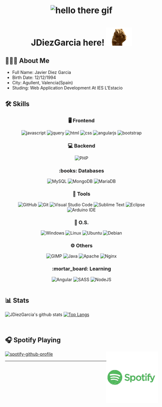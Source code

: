 
<h1 align="center">
    <img src="https://github.com/JDiezGarcia/JDiezGarcia/blob/main/media/hello_there.gif" 
         alt="hello there gif"
         height="400"/>
</h1>

<h1 align="center">JDiezGarcia here! <img src="https://github.com/JDiezGarcia/JDiezGarcia/blob/main/media/hello.gif" 
         alt="bear hello"
         height="60"/> </h1>

## 👨🏻‍💻 About Me
- Full Name: Javier Diez Garcia
- Birth Date: 12/12/1994
- City: Agullent, Valencia(Spain)
- Studing: Web Application Development At IES L'Estacio

## 🛠 Skills

<div align="center">
    <h3 aling="center">🖥 Frontend</h3>
    <img src="https://img.shields.io/badge/JavaScript-F7DF1E?style=for-the-badge&logo=javascript&logoColor=black" alt="javascript" />
    <img src="https://img.shields.io/badge/jQuery-0769AD?style=for-the-badge&logo=jquery&logoColor=white" alt="jquery" />
    <img src="https://img.shields.io/badge/HTML-E34F26?style=for-the-badge&logo=html5&logoColor=white" alt="html" />
    <img src="https://img.shields.io/badge/css-1572B6?style=for-the-badge&logo=css3&logoColor=white" alt="css" />
    <img src="https://img.shields.io/badge/AngularJS-E23237?style=for-the-badge&logo=angularjs&logoColor=white" alt="angularjs" />
    <img src="https://img.shields.io/badge/Bootstrap-563D7C?style=for-the-badge&logo=bootstrap&logoColor=white" alt="bootstrap" />
</div>

<div align="center">
    <h3 aling="center">💻 Backend</h3>
    <img alt="PHP" src="https://img.shields.io/badge/php-%23777BB4.svg?style=for-the-badge&logo=php&logoColor=white"/>
</div>

<div align="center">
    <h3 aling="center">:books: Databases</h3>
    <img alt="MySQL" src="https://img.shields.io/badge/mysql-%2300f.svg?style=for-the-badge&logo=mysql&logoColor=white"/>
    <img alt="MongoDB" src ="https://img.shields.io/badge/MongoDB-%234ea94b.svg?style=for-the-badge&logo=mongodb&logoColor=white"/>
    <img alt="MariaDB" src ="https://img.shields.io/badge/MariaDB-003545?style=for-the-badge&logo=mariadb&logoColor=white"/> 
</div>

<div align="center">
    <h3 aling="center">🔧 Tools</h3>
    <img alt="GitHub" src="https://img.shields.io/badge/github-%23121011.svg?style=for-the-badge&logo=github&logoColor=white"/>
    <img alt="Git" src="https://img.shields.io/badge/git-%23F05033.svg?style=for-the-badge&logo=git&logoColor=white"/>
    <img alt="Visual Studio Code" src="https://img.shields.io/badge/VisualStudioCode-0078d7.svg?style=for-the-badge&logo=visual-studio-code&logoColor=white"/>
    <img alt="Sublime Text" src="https://img.shields.io/badge/sublime_text-%23575757.svg?style=for-the-badge&logo=sublime-text&logoColor=important"/>
    <img alt="Eclipse" src="https://img.shields.io/badge/Eclipse-2C2255?style=for-the-badge&logo=eclipse&logoColor=white"/>
    <img alt="Arduino IDE" src="https://img.shields.io/badge/Arduino_IDE-00979D?style=for-the-badge&logo=arduino&logoColor=white"/>
</div>

<div align="center">
    <h3 aling="center">💾 O.S.</h3>
    <img alt="Windows" src="https://img.shields.io/badge/Windows-0078D6?style=for-the-badge&logo=windows&logoColor=white"/>
    <img alt="Linux" src="https://img.shields.io/badge/Linux-FCC624?style=for-the-badge&logo=linux&logoColor=black"/>
    <img alt="Ubuntu" src="https://img.shields.io/badge/Ubuntu-E95420?style=for-the-badge&logo=ubuntu&logoColor=white"/>
    <img alt="Debian" src="https://img.shields.io/badge/Debian-A81D33?style=for-the-badge&logo=debian&logoColor=white"/>
</div>

<div align="center">
    <h3 aling="center">⚙️ Others</h3>
    <img alt="GIMP" src="https://img.shields.io/badge/gimp-5C5543?style=for-the-badge&logo=gimp&logoColor=white"/>
    <img alt="Java" src="https://img.shields.io/badge/Java-ED8B00?style=for-the-badge&logo=java&logoColor=white"/>
    <img alt="Apache" src="https://img.shields.io/badge/apache-%23D42029.svg?style=for-the-badge&logo=apache&logoColor=white"/>
    <img alt="Nginx" src="https://img.shields.io/badge/nginx-%23009639.svg?style=for-the-badge&logo=nginx&logoColor=white"/>
 </div>

<div align="center">
    <h3 aling="center">:mortar_board: Learning</h3>
    <img alt="Angular" src="https://img.shields.io/badge/angular-%23DD0031.svg?style=for-the-badge&logo=angular&logoColor=white"/>
    <img alt="SASS" src="https://img.shields.io/badge/SASS-hotpink.svg?style=for-the-badge&logo=SASS&logoColor=white"/>
    <img alt="NodeJS" src="https://img.shields.io/badge/node.js-%2343853D.svg?style=for-the-badge&logo=node-dot-js&logoColor=white"/>
 </div>
<br/>

## 📊 Stats
![JDiezGarcia's github stats](https://github-readme-stats.vercel.app/api?username=jdiezgarcia&show_icons=true&theme=dark)
[![Top Langs](https://github-readme-stats.vercel.app/api/top-langs/?username=jdiezgarcia&layout=compact&theme=dark)](https://github.com/jdiezgarcia/github-readme-stats)

<br/>

## 🎧 Spotify Playing

<img align="right" alt="GIF" height="170px" src="https://github.com/JDiezGarcia/JDiezGarcia/blob/main/media/spotify.webp" />

[![spotify-github-profile](https://spotify-github-profile.vercel.app/api/view?uid=5x097mrxdtjbjbohnt9t1rnde&cover_image=false&theme=default)](https://spotify-github-profile.vercel.app/api/view?uid=5x097mrxdtjbjbohnt9t1rnde&redirect=true)

---
